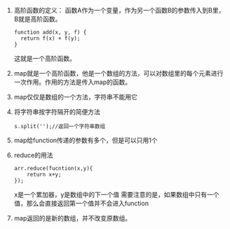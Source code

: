 1. 高阶函数的定义： 函数A作为一个变量，作为另一个函数B的参数传入到B里，B就是高阶函数。
    ```
    function add(x, y, f) {
      return f(x) + f(y);
    }
    ```
    这就是一个高阶函数。
2. map就是一个高阶函数，他是一个数组的方法，可以对数组里的每个元素进行一次作用。作用的方法是传入map的函数。
3. map仅仅是数组的一个方法，字符串不能用它
4. 将字符串按字符隔开的简便方法
    ```
    s.split('');//返回一个字符串数组
    ```
5. map给function传递的参数有多个，但是可以只用1个
6. reduce的用法
    ```
    arr.reduce(fucntion(x,y){
        return x+y;
    });
    ```
    x是一个累加器，y是数组中的下一个值
    需要注意的是，如果数组中只有一个值，那么会直接返回第一个值并不会进入function
    
7. map返回的是新的数组，并不改变原数组。
    
